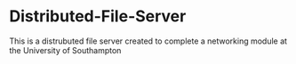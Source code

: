 # Distributed-File-Server

This is a distrubuted file server created to complete a networking module at the University of Southampton
